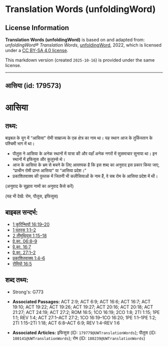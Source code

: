 # Translation Words (unfoldingWord)

## License Information

**Translation Words (unfoldingWord)** is based on and adapted from: _unfoldingWord® Translation Words_, [unfoldingWord](https://unfoldingword.org/utw), 2022, which is licensed under a [CC BY-SA 4.0 license](https://creativecommons.org/licenses/by-sa/4.0/legalcode.en).

This markdown version (created `2025-10-16`) is provided under the same license.



--------------------------------

## आसिया (id: 179573)

आसिया
=====

तथ्य:
-----

बाइबल के युग में “आसिया” रोमी साम्राज्य के एक क्षेत्र का नाम था। यह स्थान आज के तुर्किस्तान के पश्चिमी भाग में था।

* पौलुस ने आसिया के अनेक स्थानों में यात्रा की और वहाँ अनेक नगरों में सुसमाचार सुनाया था। इन स्थानों में इफिसुस और कुलुस्से थे।
* आज के आसिया के भ्रम से बचने के लिए आवश्यक है कि इस शब्द का अनुवाद इस प्रकार किया जाए, “प्राचीन रोमी प्रान्त आसिया” या “आसिया प्रदेश।”
* प्रकाशितवाक्य की पुस्तक में जितनी भी कलीसियाओं के नाम हैं, वे सब रोम के आसिया प्रदेश में थी।

(अनुवाद के सुझाव नामों का अनुवाद कैसे करें)

(यह भी देखें: रोम, पौलुस, इफिसुस)

बाइबल सन्दर्भ:
--------------

* [1 कुरिन्थियों 16:19–20](https://ref.ly/1Cor0:0)
* [1 पतरस 1:1–2](https://ref.ly/1Pet0:0)
* [2 तीमुथियुस 1:15–18](https://ref.ly/2Tim0:0)
* [प्रे.का. 06:8–9](https://ref.ly/Acts6:8-Acts6:9)
* [प्रे.का. 16:7](https://ref.ly/Acts16:7)
* [प्रे.का. 27:1–2](https://ref.ly/Acts27:1-Acts27:2)
* [प्रकाशितवाक्य 1:4–6](https://ref.ly/Rev1:4-Rev1:6)
* [रोमियो 16:5](https://ref.ly/Rom16:5)

शब्द तथ्य:
----------

* Strong's: G773

* **Associated Passages:** ACT 2:9; ACT 6:9; ACT 16:6; ACT 16:7; ACT 19:10; ACT 19:22; ACT 19:26; ACT 19:27; ACT 20:16; ACT 20:18; ACT 21:27; ACT 24:19; ACT 27:2; ROM 16:5; 1CO 16:19; 2CO 1:8; 2TI 1:15; 1PE 1:1; REV 1:4; ACT 27:1–ACT 27:2; 1CO 16:19–1CO 16:20; 1PE 1:1–1PE 1:2; 2TI 1:15–2TI 1:18; ACT 6:8–ACT 6:9; REV 1:4–REV 1:6
* **Associated Articles:** इफिसुस (ID: `179779@UWTranslationWords`); पौलुस (ID: `180141@UWTranslationWords`); रोम (ID: `180239@UWTranslationWords`)

